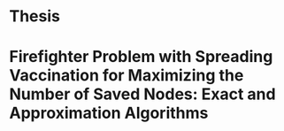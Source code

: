 # Thesis
# Firefighter Problem with Spreading Vaccination for Maximizing the Number of Saved Nodes: Exact and Approximation Algorithms
